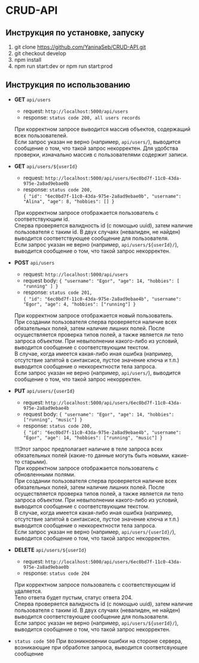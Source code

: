 # CRUD-API

## Инструкция по установке, запуску
1. git clone https://github.com/YaninaSeb/CRUD-API.git
2. git checkout develop
3. npm install
4. npm run start:dev or npm run start:prod

## Инструкция по использованию

  - **GET** `api/users`
    - request: `http://localhost:5000/api/users`
    - response: `status code 200, all users records`  
      
    При корректном запросе выводится массив объектов, содержащий всех пользователей.  
    Если запрос указан не верно (например, `api/users/`), выводится сообщение о том, что такой запрос некорректен. 
    Для удобства проверки, изначально массив с пользователями содержит записи.  
    
  - **GET** `api/users/${userId}`  
    - request: `http://localhost:5000/api/users/6ec0bd7f-11c0-43da-975e-2a8ad9ebae0b`
    - response: `status code 200,`    
    `{ "id": "6ec0bd7f-11c0-43da-975e-2a8ad9ebae0b", "username": "Alina", "age": 8, "hobbies": [] }`  

    При корректном запросе отображается пользователь с соответствующим id.   
    Сперва проверяется валидность id (с помощью uuid), затем наличие пользователя с таким id. 
    В двух случаях (невалиден, не найден) выводится соответствующее сообщение для пользователя.  
    Если запрос указан не верно (например, `api/users/${userId}/`), выводится сообщение о том, что такой запрос некорректен.  
  
  - **POST** `api/users`  
    - request: `http://localhost:5000/api/users`  
    - request body: `{ "username": "Egor", "age": 14, "hobbies": [ "running" ] }`  
    - response: `status code 201,`    
    `{ "id": "6ec0bd7f-11c0-43da-975e-2a8ad9ebae4b", "username": "Egor", "age": 4, "hobbies": ["running"] }`  
    
    При корректном запросе отображается новый пользователь.  
    При создании пользователя сперва проверяется наличие всех обязательных полей, затем наличие лишних полей. После осуществляется проверка типов полей, а также является ли тело запроса объектом. При невыполнении какого-либо из условий, выводится сообщение с соответствующим текстом.   
    В случае, когда имеется какая-либо иная ошибка (например, отсутствие запятой в синтаксисе, пустое значение ключа и т.п.) выводится сообщение о неккоректности тела запроса.   
    Если запрос указан не верно (например, `api/users/`), выводится сообщение о том, что такой запрос некорректен.   
  
  - **PUT** `api/users/{userId}`  
    - request: `http://localhost:5000/api/users/6ec0bd7f-11c0-43da-975e-2a8ad9ebae4b`  
    - request body: `{ "username": "Egor", "age": 14, "hobbies": ["running", "music"] }`  
    - response: `status code 200,`    
    `{ "id": "6ec0bd7f-11c0-43da-975e-2a8ad9ebae4b", "username": "Egor", "age": 14, "hobbies": ["running", "music"] }`  
    
    !!!Этот запрос предполагает наличие в теле запроса всех обязательных полей (какие-то данные могуть быть новыми, какие-то старыми).  
    При корректном запросе отображается пользователь с обновленными полями.  
    При создании пользователя сперва проверяется наличие всех обязательных полей, затем наличие лишних полей. После осуществляется проверка типов полей, а также является ли тело запроса объектом. При невыполнении какого-либо из условий, выводится сообщение с соответствующим текстом.  
    В случае, когда имеется какая-либо иная ошибка (например, отсутствие запятой в синтаксисе, пустое значение ключа и т.п.) выводится сообщение о неккоректности тела запроса.  
    Если запрос указан не верно (например, `api/users/{userId}/`), выводится сообщение о том, что такой запрос некорректен.  
    
  
  - **DELETE** `api/users/${userId}`  
    - request: `http://localhost:5000/api/users/6ec0bd7f-11c0-43da-975e-2a8ad9ebae0b`
    - response: `status code 204`
        
    При корректном запросе пользователь с соответствующим id удаляется.  
    Тело ответа будет пустым, статус ответа 204.  
    Сперва проверяется валидность id (с помощью uuid), затем наличие пользователя с таким id. В двух случаях (невалиден, не найден) выводится соответствующее сообщение для пользователя.  
    Если запрос указан не верно (например, `api/users/${userId}/`), выводится сообщение  о том, что такой запрос некорректен.

   - `status code 500`
     При возникновении ошибки на стороне сервера, возникающие при обработке запроса, выводится соответсвующее сообщение
